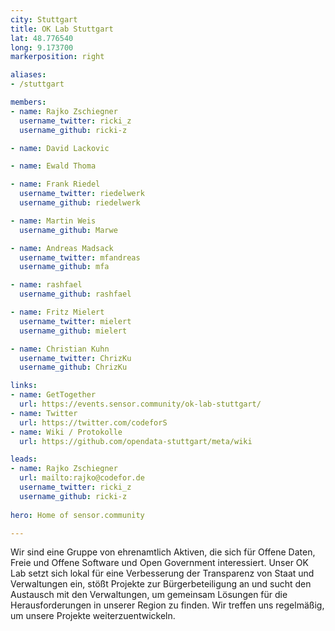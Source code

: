 ```yaml
---
city: Stuttgart
title: OK Lab Stuttgart
lat: 48.776540
long: 9.173700
markerposition: right

aliases:
- /stuttgart

members:
- name: Rajko Zschiegner
  username_twitter: ricki_z
  username_github: ricki-z

- name: David Lackovic

- name: Ewald Thoma

- name: Frank Riedel
  username_twitter: riedelwerk
  username_github: riedelwerk

- name: Martin Weis
  username_github: Marwe

- name: Andreas Madsack
  username_twitter: mfandreas
  username_github: mfa

- name: rashfael
  username_github: rashfael

- name: Fritz Mielert
  username_twitter: mielert
  username_github: mielert

- name: Christian Kuhn
  username_twitter: ChrizKu
  username_github: ChrizKu

links:
- name: GetTogether
  url: https://events.sensor.community/ok-lab-stuttgart/
- name: Twitter
  url: https://twitter.com/codeforS
- name: Wiki / Protokolle
  url: https://github.com/opendata-stuttgart/meta/wiki

leads:
- name: Rajko Zschiegner
  url: mailto:rajko@codefor.de
  username_twitter: ricki_z
  username_github: ricki-z
  
hero: Home of sensor.community

---
```


Wir sind eine Gruppe von ehrenamtlich Aktiven, die sich für Offene Daten, Freie und Offene Software und Open Government interessiert. Unser OK Lab setzt sich lokal für eine Verbesserung der Transparenz von Staat und Verwaltungen ein, stößt Projekte zur Bürgerbeteiligung an und sucht den Austausch mit den Verwaltungen, um gemeinsam Lösungen für die Herausforderungen in unserer Region zu finden. Wir treffen uns regelmäßig, um unsere Projekte weiterzuentwickeln.
